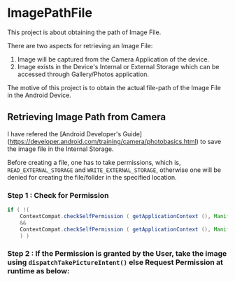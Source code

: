 # ImagePathFile

This project is about obtaining the path of Image File.

There are two aspects for retrieving an Image File:

1. Image will be captured from the Camera Application of the device.
2. Image exists in the Device's Internal or External Storage which can be accessed through Gallery/Photos application.

The motive of this project is to obtain the actual file-path of the Image File in the Android Device.

## Retrieving Image Path from Camera

I have refered the [Android Developer's Guide] (https://developer.android.com/training/camera/photobasics.html) to save the image file in the Internal Storage.

Before creating a file, one has to take permissions, which is, `READ_EXTERNAL_STORAGE` and `WRITE_EXTERNAL_STORAGE`, otherwise one will be denied for creating the file/follder in the specified location.

### Step 1 : Check for Permission

```java
if ( !(
    ContextCompat.checkSelfPermission ( getApplicationContext (), Manifest.permission.READ_EXTERNAL_STORAGE ) == PackageManager.PERMISSION_GRANTED
    &&
    ContextCompat.checkSelfPermission ( getApplicationContext (), Manifest.permission.WRITE_EXTERNAL_STORAGE ) == PackageManager.PERMISSION_GRANTED
    ) )
```
### Step 2 : If the Permission is granted by the User, take the image using `dispatchTakePictureIntent()` else Request Permission at runtime as below:


